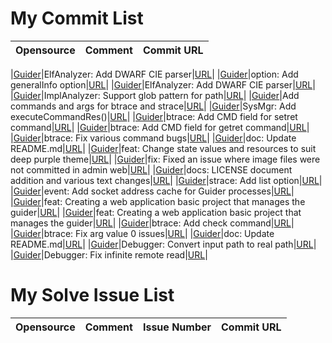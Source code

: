 # My Commit List
|Opensource|Comment|Commit URL|
|-|-|-|

|[Guider](https://github.com/iipeace/guider)|ElfAnalyzer: Add DWARF CIE parser|[URL](https://github.com/iipeace/guider/pull/252)|
|[Guider](https://github.com/iipeace/guider)|option: Add generalInfo option|[URL](https://github.com/iipeace/guider/pull/251)|
|[Guider](https://github.com/iipeace/guider)|ElfAnalyzer: Add DWARF CIE parser|[URL](https://github.com/iipeace/guider/pull/249)|
|[Guider](https://github.com/iipeace/guider)|ImplAnalyzer: Support glob pattern for path|[URL](https://github.com/iipeace/guider/pull/248)|
|[Guider](https://github.com/iipeace/guider)|Add commands and args for btrace and strace|[URL](https://github.com/iipeace/guider/pull/247)|
|[Guider](https://github.com/iipeace/guider)|SysMgr: Add executeCommandRes()|[URL](https://github.com/iipeace/guider/pull/246)|
|[Guider](https://github.com/iipeace/guider)|btrace: Add CMD field for setret command|[URL](https://github.com/iipeace/guider/pull/245)|
|[Guider](https://github.com/iipeace/guider)|btrace: Add CMD field for getret command|[URL](https://github.com/iipeace/guider/pull/244)|
|[Guider](https://github.com/iipeace/guider)|btrace: Fix various command bugs|[URL](https://github.com/iipeace/guider/pull/243)|
|[Guider](https://github.com/iipeace/guider)|doc: Update README.md|[URL](https://github.com/iipeace/guider/pull/242)|
|[Guider](https://github.com/iipeace/guider)|feat: Change state values and resources to suit deep purple theme|[URL](https://github.com/iipeace/guider/pull/241)|
|[Guider](https://github.com/iipeace/guider)|fix: Fixed an issue where image files were not committed in admin web|[URL](https://github.com/iipeace/guider/pull/240)|
|[Guider](https://github.com/iipeace/guider)|docs: LICENSE document addition and various text changes|[URL](https://github.com/iipeace/guider/pull/239)|
|[Guider](https://github.com/iipeace/guider)|strace: Add list option|[URL](https://github.com/iipeace/guider/pull/237)|
|[Guider](https://github.com/iipeace/guider)|event: Add socket address cache for Guider processes|[URL](https://github.com/iipeace/guider/pull/236)|
|[Guider](https://github.com/iipeace/guider)|feat: Creating a web application basic project that manages the guider|[URL](https://github.com/iipeace/guider/pull/235)|
|[Guider](https://github.com/iipeace/guider)|feat: Creating a web application basic project that manages the guider|[URL](https://github.com/iipeace/guider/pull/235)|
|[Guider](https://github.com/iipeace/guider)|btrace: Add check command|[URL](https://github.com/iipeace/guider/pull/233)|
|[Guider](https://github.com/iipeace/guider)|btrace: Fix arg value 0 issues|[URL](https://github.com/iipeace/guider/pull/232)|
|[Guider](https://github.com/iipeace/guider)|doc: Update README.md|[URL](https://github.com/iipeace/guider/pull/231)|
|[Guider](https://github.com/iipeace/guider)|Debugger: Convert input path to real path|[URL](https://github.com/iipeace/guider/pull/231)|
|[Guider](https://github.com/iipeace/guider)|Debugger: Fix infinite remote read|[URL](https://github.com/iipeace/guider/pull/229)|


# My Solve Issue List
|Opensource|Comment|Issue Number|Commit URL|
|-|-|-|-|
